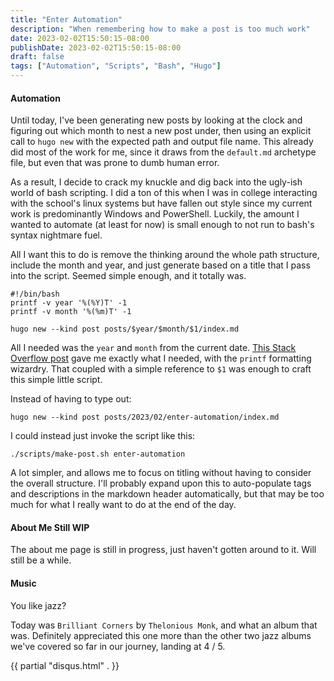 ```yaml
---
title: "Enter Automation"
description: "When remembering how to make a post is too much work"
date: 2023-02-02T15:50:15-08:00
publishDate: 2023-02-02T15:50:15-08:00
draft: false
tags: ["Automation", "Scripts", "Bash", "Hugo"]
---
```


#### Automation

Until today, I've been generating new posts by looking at the clock and figuring out which month to nest a new post under, then using an explicit call to `hugo new` with the expected path and output file name. This already did most of the work for me, since it draws from the `default.md` archetype file, but even that was prone to dumb human error.

As a result, I decide to crack my knuckle and dig back into the ugly-ish world of bash scripting. I did a ton of this when I was in college interacting with the school's linux systems but have fallen out style since my current work is predominantly Windows and PowerShell. Luckily, the amount I wanted to automate (at least for now) is small enough to not run to bash's syntax nightmare fuel.

All I want this to do is remove the thinking around the whole path structure, include the month and year, and just generate based on a title that I pass into the script. Seemed simple enough, and it totally was.

```
#!/bin/bash
printf -v year '%(%Y)T' -1
printf -v month '%(%m)T' -1

hugo new --kind post posts/$year/$month/$1/index.md
```

All I needed was the `year` and `month` from the current date. [This Stack Overflow post](https://stackoverflow.com/questions/1401482/yyyy-mm-dd-format-date-in-shell-script) gave me exactly what I needed, with the `printf` formatting wizardry. That coupled with a simple reference to `$1` was enough to craft this simple little script.

Instead of having to type out:
```
hugo new --kind post posts/2023/02/enter-automation/index.md
```

I could instead just invoke the script like this:
```
./scripts/make-post.sh enter-automation
```

A lot simpler, and allows me to focus on titling without having to consider the overall structure. I'll probably expand upon this to auto-populate tags and descriptions in the markdown header automatically, but that may be too much for what I really want to do at the end of the day.

#### About Me Still WIP

The about me page is still in progress, just haven't gotten around to it. Will still be a while.

#### Music

You like jazz?

Today was `Brilliant Corners` by `Thelonious Monk`, and what an album that was. Definitely appreciated this one more than the other two jazz albums we've covered so far in our journey, landing at 4 / 5.

{{ partial "disqus.html" . }}